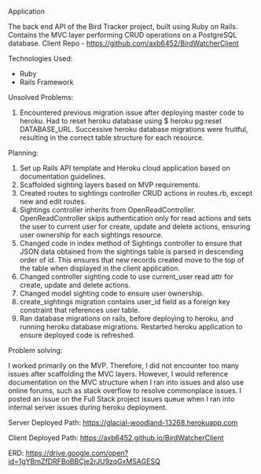 Application

The back end API of the Bird Tracker project, built using Ruby on Rails. Contains the MVC layer performing CRUD operations on a PostgreSQL database. Client Repo - https://github.com/axb6452/BirdWatcherClient

Technologies Used:

- Ruby
- Rails Framework

Unsolved Problems:

1) Encountered previous migration issue after deploying master code to heroku. Had to reset heroku database using $ heroku pg:reset DATABASE_URL. Successive heroku database migrations were fruitful, resulting in the correct table structure for each resource.

Planning:

1) Set up Rails API template and Heroku cloud application based on documentation guidelines.
2) Scaffolded sighting layers based on MVP requirements.
3) Created routes to sightings controller CRUD actions in routes.rb, except new and edit routes.
4) Sightings controller inherits from OpenReadController. OpenReadController skips authentication only for read actions and sets the user to current user for create, update and delete actions, ensuring user ownership for each sightings resource.
5) Changed code in index method of Sightings controller to ensure that JSON data obtained from the sightings table is parsed in descending order of id. This ensures that new records created move to the top of the table when displayed in the client application.
6) Changed controller sighting code to use current_user read attr for create, update and delete actions.
7) Changed model sighting code to ensure user ownership.
8) create_sightings migration contains user_id field as a foreign key constraint that references user table.
9) Ran database migrations on rails, before deploying to heroku, and running heroku database migrations. Restarted heroku application to ensure deployed code is refreshed.

Problem solving:

I worked primarily on the MVP. Therefore, I did not encounter too many issues after scaffolding the MVC layers. However, I would reference documentation on the MVC structure when I ran into issues and also use online forums, such as stack overflow to resolve commonplace issues. I posted an issue on the Full Stack project issues queue when I ran into internal server issues during heroku deployment.

Server Deployed Path: https://glacial-woodland-13268.herokuapp.com

Client Deployed Path: https://axb6452.github.io/BirdWatcherClient

ERD: https://drive.google.com/open?id=1gYBmZfDRFBoBBCje2rJU9zqGxMSAGESQ
